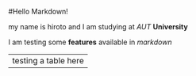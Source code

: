 #Hello Markdown!

my name is hiroto and I am studying at _AUT_ **University**

I am testing some **features** available in _markdown_ 

<table>
  <tr><td>testing a table here</td></tr>
